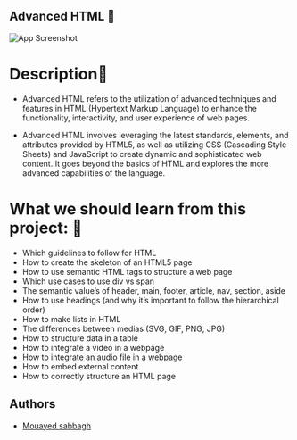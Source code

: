 ## Advanced HTML 🧠

![App Screenshot](https://s3.eu-west-3.amazonaws.com/hbtn.intranet/uploads/medias/2019/12/5d9e347964a9cc0e3e24.jpg?X-Amz-Algorithm=AWS4-HMAC-SHA256&X-Amz-Credential=AKIA4MYA5JM5DUTZGMZG%2F20230710%2Feu-west-3%2Fs3%2Faws4_request&X-Amz-Date=20230710T165240Z&X-Amz-Expires=86400&X-Amz-SignedHeaders=host&X-Amz-Signature=e51417d26a7e992546a44d586eb3878c987454d585767f251c726971b5551a17)

 # Description💬
 - Advanced HTML refers to the utilization of advanced techniques and features in HTML (Hypertext Markup Language) to enhance the functionality, interactivity, and user experience of web pages.

- Advanced HTML involves leveraging the latest standards, elements, and attributes provided by HTML5, as well as utilizing CSS (Cascading Style Sheets) and JavaScript to create dynamic and sophisticated web content. It goes beyond the basics of HTML and explores the more advanced capabilities of the language.
# What we should learn from this project: 📑
- Which guidelines to follow for HTML
- How to create the skeleton of an HTML5 page
- How to use semantic HTML tags to structure a web page
- Which use cases to use div vs span
- The semantic value’s of header, main, footer, article, nav, section, aside
- How to use headings (and why it’s important to follow the hierarchical order)
- How to make lists in HTML
- The differences between medias (SVG, GIF, PNG, JPG)
- How to structure data in a table
- How to integrate a video in a webpage
- How to integrate an audio file in a webpage
- How to embed external content
- How to correctly structure an HTML page
## Authors

- [Mouayed sabbagh](https://github.com/MOUAYEDSB)